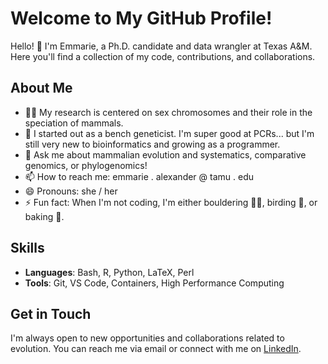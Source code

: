 # Welcome to My GitHub Profile!

Hello! 👋 I'm Emmarie, a Ph.D. candidate and data wrangler at Texas A&M. Here you'll find a collection of my code, contributions, and collaborations.

## About Me

- 👩‍🔬 My research is centered on sex chromosomes and their role in the speciation of mammals.
- 🌱 I started out as a bench geneticist. I'm super good at PCRs... but I'm still very new to bioinformatics and growing as a programmer.
- 💬 Ask me about mammalian evolution and systematics, comparative genomics, or phylogenomics!
- 📫 How to reach me: emmarie . alexander @ tamu . edu
- 😄 Pronouns: she / her
- ⚡ Fun fact: When I'm not coding, I'm either bouldering 🧗‍♀️, birding 🦉, or baking 🍪. 

## Skills

- **Languages**: Bash, R, Python, LaTeX, Perl
- **Tools**: Git, VS Code, Containers, High Performance Computing

## Get in Touch

I'm always open to new opportunities and collaborations related to evolution. You can reach me via email or connect with me on [LinkedIn](https://www.linkedin.com/in/emmarie-alexander).
